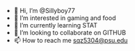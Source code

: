 - 👋 Hi, I’m @Sillyboy77
- 👀 I’m interested in gaming and food
- 🌱 I’m currently learning STAT
- 💞️ I’m looking to collaborate on GITHUB
- 📫 How to reach me sqz5304@psu.edu

<!---
Sillyboy77/Sillyboy77 is a ✨ special ✨ repository because its `README.md` (this file) appears on your GitHub profile.
You can click the Preview link to take a look at your changes.
--->
